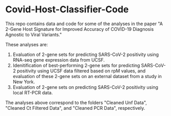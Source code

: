 # Covid-Host-Classifier-Code
This repo contains data and code for some of the analyses in the paper "A 2-Gene Host Signature for Improved Accuracy of COVID-19 Diagnosis Agnostic to Viral Variants."

These analyses are:
1. Evaluation of 2-gene sets for predicting SARS-CoV-2 positivity using RNA-seq gene expression data from UCSF.
2. Idenitification of best-performing 2-gene sets for predicting SARS-CoV-2 positivity using UCSF data filtered based on rpM values, and evaluation of these 2-gene sets on an external dataset from a study in New York.
3. Evaluation of 2-gene sets on predicting SARS-CoV-2 positivity using local RT-PCR data.

The analyses above correspond to the folders "Cleaned Unf Data", "Cleaned Ct Filtered Data", and "Cleaned PCR Data", respectively.
